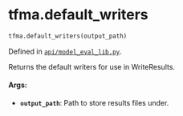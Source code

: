 <div itemscope itemtype="http://developers.google.com/ReferenceObject">
<meta itemprop="name" content="tfma.default_writers" />
<meta itemprop="path" content="Stable" />
</div>

# tfma.default_writers

``` python
tfma.default_writers(output_path)
```



Defined in [`api/model_eval_lib.py`](https://github.com/tensorflow/model-analysis/tree/master/tensorflow_model_analysis/api/model_eval_lib.py).

<!-- Placeholder for "Used in" -->

Returns the default writers for use in WriteResults.

#### Args:

* <b>`output_path`</b>: Path to store results files under.